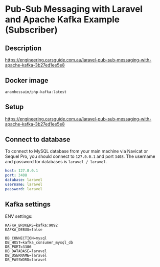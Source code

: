 # Pub-Sub Messaging with Laravel and Apache Kafka Example (Subscriber)

## Description

https://engineering.carsguide.com.au/laravel-pub-sub-messaging-with-apache-kafka-3b27ed1ee5e8

## Docker image

```
anamhossain/php-kafka:latest
```

## Setup

https://engineering.carsguide.com.au/laravel-pub-sub-messaging-with-apache-kafka-3b27ed1ee5e8

## Connect to database

To connect to MySQL database from your main machine via Navicat or Sequel Pro, you should connect to `127.0.0.1` and port `3408`. The username and password for databases is `laravel / laravel`.

```yml
host: 127.0.0.1
port: 3408
database: laravel
username: laravel
password: laravel
```

## Kafka settings

ENV settings:
```
KAFKA_BROKERS=kafka:9092
KAFKA_DEBUG=false

DB_CONNECTION=mysql
DB_HOST=kafka_consumer_mysql_db
DB_PORT=3306
DB_DATABASE=laravel
DB_USERNAME=laravel
DB_PASSWORD=laravel
```


